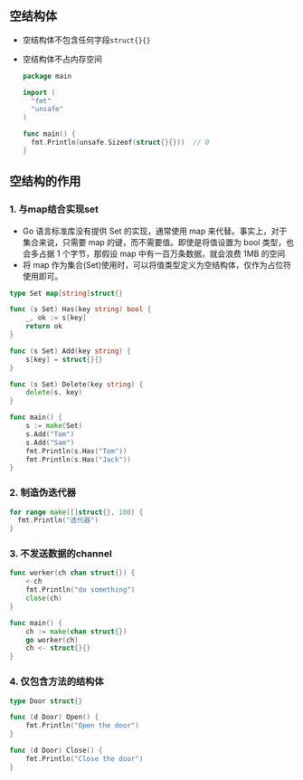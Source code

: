 ## 空结构体

- 空结构体不包含任何字段`struct{}{}`

- 空结构体不占内存空间

  ```go
  package main
  
  import (
  	"fmt"
  	"unsafe"
  )
  
  func main() {
  	fmt.Println(unsafe.Sizeof(struct{}{}))  // 0
  }
  ```

  

## 空结构的作用

### 1. 与map结合实现set

- Go 语言标准库没有提供 Set 的实现，通常使用 map 来代替。事实上，对于集合来说，只需要 map 的键，而不需要值。即使是将值设置为 bool 类型，也会多占据 1 个字节，那假设 map 中有一百万条数据，就会浪费 1MB 的空间
- 将 map 作为集合(Set)使用时，可以将值类型定义为空结构体，仅作为占位符使用即可。

```go
type Set map[string]struct{}

func (s Set) Has(key string) bool {
	_, ok := s[key]
	return ok
}

func (s Set) Add(key string) {
	s[key] = struct{}{}
}

func (s Set) Delete(key string) {
	delete(s, key)
}

func main() {
	s := make(Set)
	s.Add("Tom")
	s.Add("Sam")
	fmt.Println(s.Has("Tom"))
	fmt.Println(s.Has("Jack"))
}
```



### 2. 制造伪迭代器

```go
for range make([]struct{}, 100) {
  fmt.Println("迭代器")
}
```



### 3. 不发送数据的channel

```go
func worker(ch chan struct{}) {
	<-ch
	fmt.Println("do something")
	close(ch)
}

func main() {
	ch := make(chan struct{})
	go worker(ch)
	ch <- struct{}{}
}
```



### 4. 仅包含方法的结构体

```go
type Door struct{}

func (d Door) Open() {
	fmt.Println("Open the door")
}

func (d Door) Close() {
	fmt.Println("Close the door")
}
```

